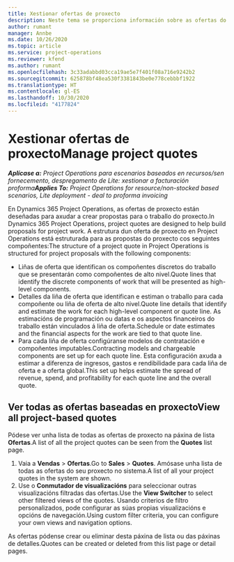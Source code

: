 ```yaml
---
title: Xestionar ofertas de proxecto
description: Neste tema se proporciona información sobre as ofertas do proxecto.
author: rumant
manager: Annbe
ms.date: 10/26/2020
ms.topic: article
ms.service: project-operations
ms.reviewer: kfend
ms.author: rumant
ms.openlocfilehash: 3c33adabbd03cca19ae5e7f401f08a716e9242b2
ms.sourcegitcommit: 625878bf48ea530f3381843be0e778cebbbf1922
ms.translationtype: HT
ms.contentlocale: gl-ES
ms.lasthandoff: 10/30/2020
ms.locfileid: "4177824"
---
```

# <a name="manage-project-quotes"></a><span data-ttu-id="6e208-103">Xestionar ofertas de proxecto</span><span class="sxs-lookup"><span data-stu-id="6e208-103">Manage project quotes</span></span>

<span data-ttu-id="6e208-104">_**Aplícase a:** Project Operations para escenarios baseados en recursos/sen fornecemento, despregamento de Lite: xestionar a facturación proforma_</span><span class="sxs-lookup"><span data-stu-id="6e208-104">_**Applies To:** Project Operations for resource/non-stocked based scenarios, Lite deployment - deal to proforma invoicing_</span></span>

<span data-ttu-id="6e208-105">En Dynamics 365 Project Operations, as ofertas de proxecto están deseñadas para axudar a crear propostas para o traballo do proxecto.</span><span class="sxs-lookup"><span data-stu-id="6e208-105">In Dynamics 365 Project Operations, project quotes are designed to help build proposals for project work.</span></span> <span data-ttu-id="6e208-106">A estrutura dun oferta de proxecto en Project Operations está estruturada para as propostas do proxecto cos seguintes compoñentes:</span><span class="sxs-lookup"><span data-stu-id="6e208-106">The structure of a project quote in Project Operations is structured for project proposals with the following components:</span></span>

  - <span data-ttu-id="6e208-107">Liñas de oferta que identifican os compoñentes discretos do traballo que se presentarán como compoñentes de alto nivel.</span><span class="sxs-lookup"><span data-stu-id="6e208-107">Quote lines that identify the discrete components of work that will be presented as high-level components.</span></span>
  - <span data-ttu-id="6e208-108">Detalles da liña de oferta que identifican e estiman o traballo para cada compoñente ou liña de oferta de alto nivel.</span><span class="sxs-lookup"><span data-stu-id="6e208-108">Quote line details that identify and estimate the work for each high-level component or quote line.</span></span> <span data-ttu-id="6e208-109">As estimacións de programación ou datas e os aspectos financeiros do traballo están vinculados á liña de oferta.</span><span class="sxs-lookup"><span data-stu-id="6e208-109">Schedule or date estimates and the financial aspects for the work are tied to that quote line.</span></span>
  - <span data-ttu-id="6e208-110">Para cada liña de oferta configúranse modelos de contratación e compoñentes imputables.</span><span class="sxs-lookup"><span data-stu-id="6e208-110">Contracting models and chargeable components are set up for each quote line.</span></span> <span data-ttu-id="6e208-111">Esta configuración axuda a estimar a diferenza de ingresos, gastos e rendibilidade para cada liña de oferta e a oferta global.</span><span class="sxs-lookup"><span data-stu-id="6e208-111">This set up helps estimate the spread of revenue, spend, and profitability for each quote line and the overall quote.</span></span>

## <a name="view-all-project-based-quotes"></a><span data-ttu-id="6e208-112">Ver todas as ofertas baseadas en proxecto</span><span class="sxs-lookup"><span data-stu-id="6e208-112">View all project-based quotes</span></span>

<span data-ttu-id="6e208-113">Pódese ver unha lista de todas as ofertas de proxecto na páxina de lista **Ofertas**.</span><span class="sxs-lookup"><span data-stu-id="6e208-113">A list of all the project quotes can be seen from the **Quotes** list page.</span></span> 

1. <span data-ttu-id="6e208-114">Vaia a **Vendas** > **Ofertas**.</span><span class="sxs-lookup"><span data-stu-id="6e208-114">Go to **Sales** > **Quotes**.</span></span> <span data-ttu-id="6e208-115">Amósase unha lista de todas as ofertas do seu proxecto no sistema.</span><span class="sxs-lookup"><span data-stu-id="6e208-115">A list of all your project quotes in the system are shown.</span></span> 
2. <span data-ttu-id="6e208-116">Use o **Conmutador de visualizacións** para seleccionar outras visualizacións filtradas das ofertas.</span><span class="sxs-lookup"><span data-stu-id="6e208-116">Use the **View Switcher** to select other filtered views of the quotes.</span></span> <span data-ttu-id="6e208-117">Usando criterios de filtro personalizados, pode configurar as súas propias visualizacións e opcións de navegación.</span><span class="sxs-lookup"><span data-stu-id="6e208-117">Using custom filter criteria, you can configure your own views and navigation options.</span></span>

<span data-ttu-id="6e208-118">As ofertas pódense crear ou eliminar desta páxina de lista ou das páxinas de detalles.</span><span class="sxs-lookup"><span data-stu-id="6e208-118">Quotes can be created or deleted from this list page or detail pages.</span></span>
